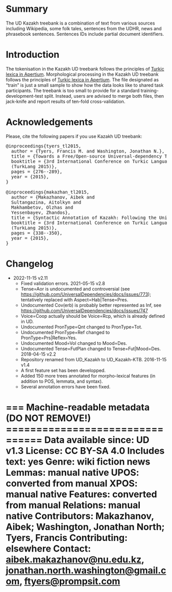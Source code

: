 # Summary

The UD Kazakh treebank is a combination of text from various sources including Wikipedia, some folk tales,
sentences from the UDHR, news and phrasebook sentences. Sentences IDs include partial document identifiers.

# Introduction

The tokenisation in the Kazakh UD treebank follows the principles of [Turkic lexica in Apertium](http://wiki.apertium.org/wiki/Turkic_lexicon).
Morphological processing in the Kazakh UD treebank follows the principles of [Turkic lexica in Apertium](http://wiki.apertium.org/wiki/Turkic_lexicon).
The file designated as “train” is just a small sample to show how the data looks like to shared task participants.
The treebank is too small to provide for a standard training-development-test split. Instead, users are advised
to merge both files, then jack-knife and report results of ten-fold cross-validation.

# Acknowledgements

Please, cite the following papers if you use Kazakh UD treebank:

<pre>
@inproceedings{tyers_tl2015,
  author = {Tyers, Francis M. and Washington, Jonathan N.},
  title = {Towards a Free/Open-source Universal-dependency Treebank for Kazakh},
  booktitle = {3rd International Conference on Turkic Languages Processing,
  (TurkLang 2015)},
  pages = {276--289},
  year = {2015},
}

@inproceedings{makazhan_tl2015,
  author = {Makazhanov, Aibek and
  Sultangazina, Aitolkyn and
  Makhambetov, Olzhas and
  Yessenbayev, Zhandos},
  title = {Syntactic Annotation of Kazakh: Following the Universal Dependencies Guidelines. A report},
  booktitle = {3rd International Conference on Turkic Languages Processing,
  (TurkLang 2015)},
  pages = {338--350},
  year = {2015},
}
</pre>

# Changelog

* 2022-11-15 v2.11
  * Fixed validation errors.
2021-05-15 v2.8
  * Tense=Aor is undocumented and controversial (see https://github.com/UniversalDependencies/docs/issues/773);
    tentatively replaced with Aspect=Hab|Tense=Pres.
  * Undocumented Cov(erb) is probably better represented as Inf, see https://github.com/UniversalDependencies/docs/issues/747
  * Voice=Coop actually should be Voice=Rcp, which is already defined in UD.
  * Undocumented PronType=Qnt changed to PronType=Tot.
  * Undocumented PronType=Ref changed to PronType=Prs|Reflex=Yes.
  * Undocumented Mood=Vol changed to Mood=Des.
  * Undocumented Tense=FutPlan changed to Tense=Fut|Mood=Des.
2018-04-15 v2.2
  * Repository renamed from UD_Kazakh to UD_Kazakh-KTB.
2016-11-15 v1.4
  * A first feature set has been developped.
  * Added 150 more trees annotated for morpho-lexical features (in addition to POS, lemmata, and syntax).
  * Several annotation errors have been fixed.

=== Machine-readable metadata (DO NOT REMOVE!) ================================
Data available since: UD v1.3
License: CC BY-SA 4.0
Includes text: yes
Genre: wiki fiction news
Lemmas: manual native
UPOS: converted from manual
XPOS: manual native
Features: converted from manual
Relations: manual native
Contributors: Makazhanov, Aibek; Washington, Jonathan North; Tyers, Francis
Contributing: elsewhere
Contact: aibek.makazhanov@nu.edu.kz, jonathan.north.washington@gmail.com, ftyers@prompsit.com
===============================================================================

